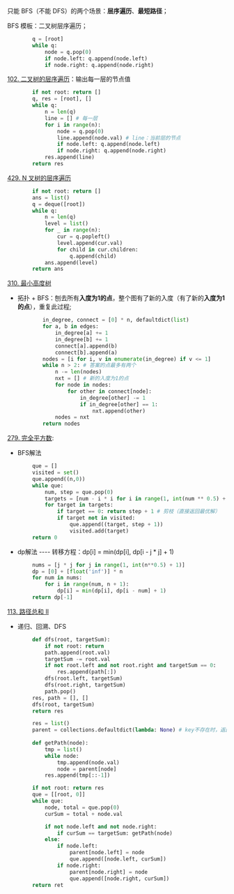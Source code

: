 只能 BFS（不能 DFS）的两个场景：**层序遍历**、**最短路径**；

BFS 模板：二叉树层序遍历；

```python
        q = [root]
        while q:
            node = q.pop(0)
            if node.left: q.append(node.left) 
            if node.right: q.append(node.right)
```

[102. 二叉树的层序遍历](https://leetcode.cn/problems/binary-tree-level-order-traversal/)：输出每一层的节点值

```python
        if not root: return []
        q, res = [root], []
        while q:
            n = len(q)
            line = [] # 每一层
            for i in range(n):
                node = q.pop(0)
                line.append(node.val) # line：当前层的节点
                if node.left: q.append(node.left) 
                if node.right: q.append(node.right)
            res.append(line)
        return res
```
[429. N 叉树的层序遍历](https://leetcode.cn/problems/n-ary-tree-level-order-traversal/)

```python
        if not root: return []
        ans = list()
        q = deque([root])
        while q:
            n = len(q)
            level = list()
            for _ in range(n):
                cur = q.popleft()
                level.append(cur.val)
                for child in cur.children:
                    q.append(child)
            ans.append(level)
        return ans
```

[310. 最小高度树](https://leetcode.cn/problems/minimum-height-trees/)

- 拓扑 + BFS：刨去所有**入度为1的点**，整个图有了新的入度（有了新的**入度为1的点**），重复此过程;

  ```python
          in_degree, connect = [0] * n, defaultdict(list)
          for a, b in edges:
              in_degree[a] += 1
              in_degree[b] += 1
              connect[a].append(b)
              connect[b].append(a)
          nodes = [i for i, v in enumerate(in_degree) if v <= 1]
          while n > 2: # 答案的点最多有两个
              n -= len(nodes)
              nxt = [] # 新的入度为1的点
              for node in nodes:
                  for other in connect[node]:
                      in_degree[other] -= 1
                      if in_degree[other] == 1:
                          nxt.append(other)
              nodes = nxt
          return nodes
  ```

[279. 完全平方数](https://leetcode.cn/problems/perfect-squares/): 

- BFS解法

```python
        que = []
        visited = set()
        que.append((n,0))
        while que:
            num, step = que.pop(0)
            targets = [num - i * i for i in range(1, int(num ** 0.5) + 1 )]
            for target in targets:
                if target == 0: return step + 1 # 剪枝（直接返回最优解）
                if target not in visited:
                    que.append((target, step + 1))
                    visited.add(target)
        return 0
```
- dp解法 ---- 转移方程：dp[i] = min(dp[i], dp[i - j * j] + 1)

```python
        nums = [j * j for j in range(1, int(n**0.5) + 1)]
        dp = [0] + [float('inf')] * n
        for num in nums:
            for i in range(num, n + 1):
                dp[i] = min(dp[i], dp[i - num] + 1)
        return dp[-1]
```

[113. 路径总和 II](https://leetcode.cn/problems/path-sum-ii/)
- 递归、回溯、DFS
```python
        def dfs(root, targetSum):
            if not root: return
            path.append(root.val)
            targetSum -= root.val
            if not root.left and not root.right and targetSum == 0:
                res.append(path[:])
            dfs(root.left, targetSum)
            dfs(root.right, targetSum)
            path.pop()
        res, path = [], []
        dfs(root, targetSum)
        return res
```

```python
	    res = list()
        parent = collections.defaultdict(lambda: None) # key不存在时，返回默认值None
        
        def getPath(node):
            tmp = list()
            while node:
                tmp.append(node.val)
                node = parent[node]
            res.append(tmp[::-1])

        if not root: return res
        que = [[root, 0]]
        while que:
            node, total = que.pop(0)
            curSum = total + node.val

            if not node.left and not node.right:
                if curSum == targetSum: getPath(node)
            else:
                if node.left:
                    parent[node.left] = node
                    que.append([node.left, curSum])
                if node.right:
                    parent[node.right] = node
                    que.append([node.right, curSum])
        return ret
```

